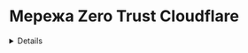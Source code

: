 # Мережа Zero Trust Cloudflare

<details>

{% hint style="success" %}
Вивчайте та практикуйте взлом AWS:<img src="/.gitbook/assets/image.png" alt="" data-size="line">[**Навчання HackTricks AWS Red Team Expert (ARTE)**](https://training.hacktricks.xyz/courses/arte)<img src="/.gitbook/assets/image.png" alt="" data-size="line">\
Вивчайте та практикуйте взлом GCP: <img src="/.gitbook/assets/image (2).png" alt="" data-size="line">[**Навчання HackTricks GCP Red Team Expert (GRTE)**<img src="/.gitbook/assets/image (2).png" alt="" data-size="line">](https://training.hacktricks.xyz/courses/grte)

<details>

<summary>Підтримайте HackTricks</summary>

* Перевірте [**плани підписки**](https://github.com/sponsors/carlospolop)!
* **Приєднуйтесь до** 💬 [**групи Discord**](https://discord.gg/hRep4RUj7f) або [**групи telegram**](https://t.me/peass) або **слідкуйте** за нами на **Twitter** 🐦 [**@hacktricks\_live**](https://twitter.com/hacktricks\_live)**.**
* **Поширюйте хакерські трюки, надсилаючи PR до** [**HackTricks**](https://github.com/carlospolop/hacktricks) та [**HackTricks Cloud**](https://github.com/carlospolop/hacktricks-cloud) репозиторіїв GitHub.

</details>
{% endhint %}

У обліковому записі **Cloudflare Zero Trust Network** є деякі **налаштування та сервіси**, які можна налаштувати. На цій сторінці ми збираємося **проаналізувати налаштування, пов'язані з безпекою, кожного розділу:**

<figure><img src="../../.gitbook/assets/image (206).png" alt=""><figcaption></figcaption></figure>

## Аналітика

* [ ] Корисно для **ознайомлення з оточенням**

## **Шлюз**

* [ ] У **`Політиках`** можна створювати політики для **обмеження** за допомогою **DNS**, **мережі** або **HTTP** запитів, хто може отримати доступ до додатків.
* Якщо використовується, можна створити **політики**, щоб **обмежити** доступ до шкідливих сайтів.
* Це **має значення лише в разі використання шлюзу**, якщо ні, немає причин створювати оборонні політики.

## Доступ

### Додатки

Для кожного додатку:

* [ ] Перевірте **хто** може отримати доступ до додатку в **Політиках** та переконайтеся, що **тільки** **користувачі**, які **потребують доступ** до додатку, можуть отримати доступ.
* Для надання доступу будуть використовуватися **`Групи доступу`** (і також можна встановити **додаткові правила**)
* [ ] Перевірте **доступні постачальники ідентичності** та переконайтеся, що вони **не занадто відкриті**
* [ ] У **`Налаштуваннях`**:
* [ ] Перевірте, що **CORS не ввімкнено** (якщо ввімкнено, переконайтеся, що він **безпечний** і не дозволяє все)
* [ ] Куки повинні мати атрибут **Strict Same-Site**, **HTTP Only** та **ввімкнене прив'язування куки**, якщо додаток працює через HTTP.
* [ ] Розгляньте також ввімкнення **Браузерного рендерингу** для кращого **захисту**. Додаткова інформація про [**віддалену ізоляцію браузера тут**](https://blog.cloudflare.com/cloudflare-and-remote-browser-isolation/)**.**

### **Групи доступу**

* [ ] Перевірте, що створені групи доступу **правильно обмежені** для користувачів, яким вони повинні дозволяти.
* [ ] Особливо важливо перевірити, що **типова група доступу не є дуже відкритою** (вона **не дозволяє занадто багатьом людям**), оскільки за **замовчуванням** будь-хто в цій **групі** зможе **отримати доступ до додатків**.
* Зверніть увагу, що можливо надати **доступ** **КОЖНОМУ** та інші **дуже відкриті політики**, які не рекомендується, якщо це не є на 100% необхідним.

### Автентифікація служби

* [ ] Перевірте, що всі службові токени **закінчуються протягом 1 року або менше**

### Тунелі

TODO

## Моя Команда

TODO

## Логи

* [ ] Ви можете шукати **несподівані дії** від користувачів

## Налаштування

* [ ] Перевірте **тип плану**
* [ ] Можливо побачити **ім'я власника кредитної картки**, **останні 4 цифри**, **термін дії** та **адресу**
* [ ] Рекомендується **додати термін дії місця користувача**, щоб видаляти користувачів, які насправді не використовують цей сервіс
